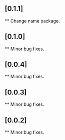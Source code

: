 
## [0.1.1]
** Change name package.

## [0.1.0]
** Minor bug fixes.

## [0.0.4]
** Minor bug fixes.

## [0.0.3]
** Minor bug fixes.

## [0.0.2]
** Minor bug fixes.




